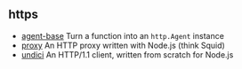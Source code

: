 ## https

- [agent-base](https://github.com/TooTallNate/node-agent-base) Turn a function into an `http.Agent` instance
- [proxy](https://github.com/TooTallNate/proxy) An HTTP proxy written with Node.js (think Squid)
- [undici](https://github.com/nodejs/undici) An HTTP/1.1 client, written from scratch for Node.js